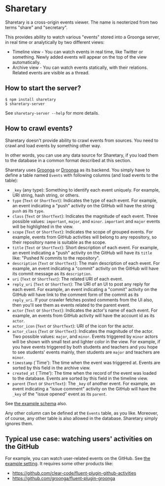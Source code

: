 # Sharetary

Sharetary is a cross-origin events viewer.
The name is neoterized from two terms "share" and "secretary".

This provides ability to watch various "events" stored into a Groonga server, in real time or analytically by two different views:

 * Timeline view - You can watch events in real time, like Twitter or something. Newly added events will appear on the top of the view automatically.
 * Archive view - You can watch events statically, with their relations. Related events are visible as a thread.


## How to start the server?

    $ npm install sharetary
    $ sharetary-server

See `sharetary-server --help` for more details.


## How to crawl events?

Sharetary doesn't provide ability to crawl events from sources.
You need to crawl and load events by something other way.

In other words, you can use any data source for Sharetary, if you load them to the database in a common format described at this section.

Sharetary uses [Groonga](http://groonga.org) or [Droonga](http://droonga.org/) as its backend.
You simply have to define a table named `Events` with following columns (and load events to the table):

 * `_key` (any type):
   Something to identify each event uniquely.
   For example, URI string, hash string, or others.
 * `type` (`Text` or `ShortText`):
   Indicates the type of each event.
   For example, an event indicating a "push" activity on the GitHub will have the string `push` as its `type`.
 * `class` (`Text` or `ShortText`):
   Indicates the magnitude of each event.
   Three possible values: `important`, `major`, and `minor`.
   `important` and `major` events will be highlighted in the view.
 * `scope` (`Text` or `ShortText`):
   Indicates the scope of grouped events.
   For example, events from GitHub activities will belong to any repository, so their repository name is suitable as the scope.
 * `title` (`Text` or `ShortText`):
   Short description of each event.
   For example, an event indicating a "push" activity on the GitHub will have its `title` like: "Pushed N commits to the repository".
 * `description` (`Text` or `ShortText`):
   The main description of each event.
   For example, an event indicating a "commit" activity on the GitHub will have its commit message as its `description`.
 * `uri` (`Text` or `ShortText`):
   The related URI of each event.
 * `reply_uri` (`Text` or `ShortText`):
   The URI of an UI to post any reply for each event.
   For example, an event indicating a "commit" activity on the GitHub will have link to the comment form of the commit as its `reply_uri`.
   If your crawler fetches posted comments from the UI also, then you'll see them as events related to the parent event.
 * `actor` (`Text` or `ShortText`):
   Indicates the actor's name of each event.
   For example, an events from GitHub activity will have the account id as its `actor`.
 * `actor_icon` (`Text` or `ShortText`):
   URI of the icon for the actor.
 * `actor_class` (`Text` or `ShortText`):
   Indicates the magnitude of the actor.
   Two possible values: `major`, and `minor`.
   Events triggered by `minor` actors will be shown with small text and lighter color in the view.
   For example, if you have events triggered by both students and teachers and you hope to see students' events mainly, then students are `major` and teachers are `minor`.
 * `timestamp` (`Time'):
   The time when the event was triggered at.
   Events are sorted by this field in the archive view.
 * `created_at` (`Time'):
   The time when the record of the event was loaded to the database.
   Events are sorted by this field in the timeline view.
 * `parent` (`Text` or `ShortText`):
   The `_key` of another event.
   For example, an event indicating a "issue comment" activity on the GitHub will have the `_key` of the "issue opened" event as its `parent`.

See [the example schema](sample/schema.grn) also.

Any other column can be defined at the `Events` table, as you like.
Moreover, of course, any other table is also allowed in the database.
Sharetary simply ignores them.


## Typical use case: watching users' activities on the GitHub

For example, you can watch user-related events on the GitHub.
See [the example setting](sample/fluent-plugin-github-activities.conf).
It requires some other products like:

 * https://github.com/clear-code/fluent-plugin-github-activities
 * https://github.com/groonga/fluent-plugin-groonga
